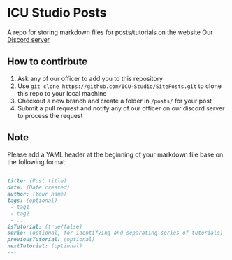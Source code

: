 # ICU Studio Posts
A repo for storing markdown files for posts/tutorials on the website
Our [Discord server](https://discord.gg/HqbqGp2YZ4)

## How to contirbute
1. Ask any of our officer to add you to this repository
2. Use `git clone https://github.com/ICU-Studio/SitePosts.git` to clone this repo to your local machine
3. Checkout a new branch and create a folder in `/posts/` for your post
4. Submit a pull request and notify any of our officer on our discord server to process the request

## Note
Please add a YAML header at the beginning of your markdown file base on the following format:
```markdown
---
title: (Post title)
date: (Date created)
author: (Your name)
tags: (optional)
 - tag1
 - tag2
 - ...
isTutorial: (true/false)
serie: (optional, for identifying and separating series of tutorials)
previousTutorial: (optional)
nextTutorial: (optional)
---
```

